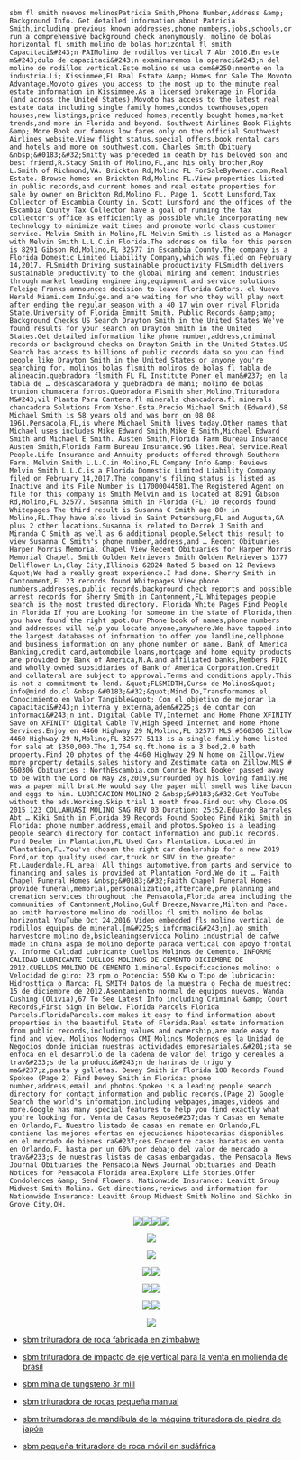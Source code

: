 
```
sbm fl smith nuevos molinosPatricia Smith,Phone Number,Address &amp; Background Info. Get detailed information about Patricia Smith,including previous known addresses,phone numbers,jobs,schools,or run a comprehensive background check anonymously. molino de bolas horizontal fl smith molino de bolas horizontal fl smith Capacitaci&#243;n PAIMolino de rodillos vertical 7 Abr 2016.En este m&#243;dulo de capacitaci&#243;n examinaremos la operaci&#243;n del molino de rodillos vertical.Este molino se usa com&#250;nmente en la industria.Li; Kissimmee,FL Real Estate &amp; Homes for Sale The Movoto Advantage.Movoto gives you access to the most up to the minute real estate information in Kissimmee.As a licensed brokerage in Florida (and across the United States),Movoto has access to the latest real estate data including single family homes,condos townhouses,open houses,new listings,price reduced homes,recently bought homes,market trends,and more in Florida and beyond. Southwest Airlines Book Flights &amp; More Book our famous low fares only on the official Southwest Airlines website.View flight status,special offers,book rental cars and hotels and more on southwest.com. Charles Smith Obituary &nbsp;&#0183;&#32;Smitty was preceded in death by his beloved son and best friend,R.Stacy Smith of Molino,FL,and his only brother,Roy L.Smith of Richmond,VA. Brickton Rd,Molino FL ForSaleByOwner.com,Real Estate. Browse homes on Brickton Rd,Molino FL.View properties listed in public records,and current homes and real estate properties for sale by owner on Brickton Rd,Molino FL. Page 1. Scott Lunsford,Tax Collector of Escambia County in. Scott Lunsford and the offices of the Escambia County Tax Collector have a goal of running the tax collector's office as efficiently as possible while incorporating new technology to minimize wait times and promote world class customer service. Melvin Smith in Molino,FL Melvin Smith is listed as a Manager with Melvin Smith L.L.C.in Florida.The address on file for this person is 8291 Gibson Rd,Molino,FL 32577 in Escambia County.The company is a Florida Domestic Limited Liability Company,which was filed on February 14,2017. FLSmidth Driving sustainable productivity FLSmidth delivers sustainable productivity to the global mining and cement industries through market leading engineering,equipment and service solutions Feleipe Franks announces decision to leave Florida Gators. el Nuevo Herald Miami.com Indulge.and are waiting for who they will play next after ending the regular season with a 40 17 win over rival Florida State.University of Florida Emmitt Smith. Public Records &amp;amp; Background Checks US Search Drayton Smith in the United States We've found results for your search on Drayton Smith in the United States.Get detailed information like phone number,address,criminal records or background checks on Drayton Smith in the United States.US Search has access to billions of public records data so you can find people like Drayton Smith in the United States or anyone you're searching for. molinos bolas flsmith molinos de bolas fl tabla de alineacin.quebradora flsmith FL FL Institute Poner el man&#237; en la tabla de … descascaradora y quebradora de mani; molino de bolas trunion chumacera forros.Quebradora Flsmith sher,Molino,Trituradora M&#243;vil Planta Para Cantera,fl minerals chancadora.fl minerals chancadora Solutions From Xsher.Esta.Precio Michael Smith (Edward),58 Michael Smith is 58 years old and was born on 08 08 1961.Pensacola,FL,is where Michael Smith lives today.Other names that Michael uses includes Mike Edward Smith,Mike E Smith,Michael Edward Smith and Michael E Smith. Austen Smith,Florida Farm Bureau Insurance Austen Smith,Florida Farm Bureau Insurance.96 likes.Real Service.Real People.Life Insurance and Annuity products offered through Southern Farm. Melvin Smith L.L.C.in Molino,FL Company Info &amp; Reviews Melvin Smith L.L.C.is a Florida Domestic Limited Liability Company filed on February 14,2017.The company's filing status is listed as Inactive and its File Number is L17000044581.The Registered Agent on file for this company is Smith Melvin and is located at 8291 Gibson Rd,Molino,FL 32577. Susanna Smith in Florida (FL) 10 records found Whitepages The third result is Susanna C Smith age 80+ in Molino,FL.They have also lived in Saint Petersburg,FL and Augusta,GA plus 2 other locations.Susanna is related to Derrek J Smith and Miranda C Smith as well as 6 additional people.Select this result to view Susanna C Smith's phone number,address,and … Recent Obituaries Harper Morris Memorial Chapel View Recent Obituaries for Harper Morris Memorial Chapel. Smith Golden Retrievers Smith Golden Retrievers 1377 Bellflower Ln,Clay City,Illinois 62824 Rated 5 based on 12 Reviews &quot;We had a really great experience.I had done. Sherry Smith in Cantonment,FL 23 records found Whitepages View phone numbers,addresses,public records,background check reports and possible arrest records for Sherry Smith in Cantonment,FL.Whitepages people search is the most trusted directory. Florida White Pages Find People in Florida If you are Looking for someone in the state of Florida,then you have found the right spot.Our Phone book of names,phone numbers and addresses will help you locate anyone,anywhere.We have tapped into the largest databases of information to offer you landline,cellphone and business information on any phone number or name. Bank of America Banking,credit card,automobile loans,mortgage and home equity products are provided by Bank of America,N.A.and affiliated banks,Members FDIC and wholly owned subsidiaries of Bank of America Corporation.Credit and collateral are subject to approval.Terms and conditions apply.This is not a commitment to lend. &quot;FLSMIDTH,Curso de Molinos&quot; info@mind do.cl &nbsp;&#0183;&#32;&quot;Mind Do,Transformamos el Conocimiento en Valor Tangible&quot; Con el objetivo de mejorar la capacitaci&#243;n interna y externa,adem&#225;s de contar con informaci&#243;n int. Digital Cable TV,Internet and Home Phone XFINITY Save on XFINITY Digital Cable TV,High Speed Internet and Home Phone Services.Enjoy en 4460 Highway 29 N,Molino,FL 32577 MLS #560306 Zillow 4460 Highway 29 N,Molino,FL 32577 5113 is a single family home listed for sale at $350,000.The 1,754 sq.ft.home is a 3 bed,2.0 bath property.Find 20 photos of the 4460 Highway 29 N home on Zillow.View more property details,sales history and Zestimate data on Zillow.MLS # 560306 Obituaries : NorthEscambia.com Connie Mack Booker passed away to be with the Lord on May 28,2019,surrounded by his loving family.He was a paper mill brat.He would say the paper mill smell was like bacon and eggs to him. LUBRICACION MOLINO 2 &nbsp;&#0183;&#32;Get YouTube without the ads.Working.Skip trial 1 month free.Find out why Close.OS 2015 123 COLLAHUASI MOLINO SAG REV 03 Duration: 25:52.Eduardo Barrales Abt … Kiki Smith in Florida 39 Records Found Spokeo Find Kiki Smith in Florida: phone number,address,email and photos.Spokeo is a leading people search directory for contact information and public records. Ford Dealer in Plantation,FL Used Cars Plantation. Located in Plantation,FL.You've chosen the right car dealership for a new 2019 Ford,or top quality used car,truck or SUV in the greater Ft.Lauderdale,FL area! All things automotive,from parts and service to financing and sales is provided at Plantation Ford.We do it … Faith Chapel Funeral Homes &nbsp;&#0183;&#32;Faith Chapel Funeral Homes provide funeral,memorial,personalization,aftercare,pre planning and cremation services throughout the Pensacola,Florida area including the communities of Cantonment,Molino,Gulf Breeze,Navarre,Milton and Pace. ao smith harvestore molino de rodillos fl smith molino de bolas horizontal YouTube Oct 24,2016 Video embedded fls molino vertical de rodillos equipos de mineral.[m&#225;s informaci&#243;n].ao smith harvestore molino de,bsicleaningservicca Molino industrial de cafwe made in china aspa de molino deporte parada vertical con apoyo frontal y. Informe Calidad Lubricante Cuellos Molinos de Cemento. INFORME CALIDAD LUBRICANTE CUELLOS MOLINOS DE CEMENTO DICIEMBRE DE 2012.CUELLOS MOLINO DE CEMENTO 1.mineral.Especificaciones molino: o Velocidad de giro: 23 rpm o Potencia: 550 Kw o Tipo de lubricacin: Hidrosttica o Marca: FL SMITH Datos de la muestra o Fecha de muestreo: 15 de diciembre de 2012.Asentamiento normal de equipos nuevos. Wanda Cushing (Olivia),67 To See Latest Info including Criminal &amp; Court Records,First Sign In Below. Florida Parcels Florida Parcels.FloridaParcels.com makes it easy to find information about properties in the beautiful State of Florida.Real estate information from public records,including values and ownership,are made easy to find and view. Molinos Modernos CMI Molinos Modernos es la Unidad de Negocios donde inician nuestras actividades empresariales.&#201;sta se enfoca en el desarrollo de la cadena de valor del trigo y cereales a trav&#233;s de la producci&#243;n de harinas de trigo y ma&#237;z,pasta y galletas. Dewey Smith in Florida 108 Records Found Spokeo (Page 2) Find Dewey Smith in Florida: phone number,address,email and photos.Spokeo is a leading people search directory for contact information and public records.(Page 2) Google Search the world's information,including webpages,images,videos and more.Google has many special features to help you find exactly what you're looking for. Venta de Casas Repose&#237;das Y Casas en Remate en Orlando,FL Nuestro listado de casas en remate en Orlando,FL contiene las mejores ofertas en ejecuciones hipotecarias disponibles en el mercado de bienes ra&#237;ces.Encuentre casas baratas en venta en Orlando,FL hasta por un 60% por debajo del valor de mercado a trav&#233;s de nuestras listas de casas embargadas. the Pensacola News Journal Obituaries the Pensacola News Journal obituaries and Death Notices for Pensacola Florida area.Explore Life Stories,Offer Condolences &amp; Send Flowers. Nationwide Insurance: Leavitt Group Midwest Smith Molino. Get directions,reviews and information for Nationwide Insurance: Leavitt Group Midwest Smith Molino and Sichko in Grove City,OH. 
```

<div align="center">

<a href="https://es-mill.shibang-china.com/github&k=sbm+fl+smith+nuevos+molinos"><img src="https://static.shibang-china.com/es/mill/index.jpg"></a><a href="https://es-mill.shibang-china.com/materials.htmlgithub&k=sbm+fl+smith+nuevos+molinos"><img src="https://static.shibang-china.com/es/mill/materials.jpg"></a><a href="https://es-mill.shibang-china.com/about.htmlgithub&k=sbm+fl+smith+nuevos+molinos"><img src="https://static.shibang-china.com/es/mill/about.jpg"></a><a href="https://es-mill.shibang-china.com/contact.htmlgithub&k=sbm+fl+smith+nuevos+molinos"><img src="https://static.shibang-china.com/es/mill/contact.jpg"></a>

<a href="https://es-mill.shibang-china.com/github&k=sbm+fl+smith+nuevos+molinos"><img src="https://static.shibang-china.com/es/mill/banner.jpg"></a>

<a href="https://swt.shibang-china.com/github&k=sbm+fl+smith+nuevos+molinos"><img src="https://static.shibang-china.com/es/mill/chat.jpg"></a>

<a href="https://es-mill.shibang-china.com/products/vertical-roller-mill.htmlgithub&k=sbm+fl+smith+nuevos+molinos"><img src="https://static.shibang-china.com/es/mill/vertical.jpg"></a><a href="https://es-mill.shibang-china.com/products/raymond-mill.htmlgithub&k=sbm+fl+smith+nuevos+molinos"><img src="https://static.shibang-china.com/es/mill/raymond.jpg"></a>

<a href="https://es-mill.shibang-china.com/products/ultrafine-grinding-mill.htmlgithub&k=sbm+fl+smith+nuevos+molinos"><img src="https://static.shibang-china.com/es/mill/ultrafine.jpg"></a><a href="https://es-mill.shibang-china.com/products/trapezium-grinding-mill.htmlgithub&k=sbm+fl+smith+nuevos+molinos"><img src="https://static.shibang-china.com/es/mill/trapezium.jpg"></a>

<a href="https://es-mill.shibang-china.com/products/ball-mill.htmlgithub&k=sbm+fl+smith+nuevos+molinos"><img src="https://static.shibang-china.com/es/mill/ball.jpg"></a><a href="https://es-mill.shibang-china.com/products/hammer-mill.htmlgithub&k=sbm+fl+smith+nuevos+molinos"><img src="https://static.shibang-china.com/es/mill/hammer.jpg"></a>

<a href="https://swt.shibang-china.com/github&k=sbm+fl+smith+nuevos+molinos"><img src="https://static.shibang-china.com/es/mill/case.jpg"></a>

</div>


* [sbm trituradora de roca fabricada en zimbabwe](sbm%20trituradora%20de%20roca%20fabricada%20en%20zimbabwe.md)

* [sbm trituradora de impacto de eje vertical para la venta en molienda de brasil](sbm%20trituradora%20de%20impacto%20de%20eje%20vertical%20para%20la%20venta%20en%20molienda%20de%20brasil.md)

* [sbm mina de tungsteno 3r mill](sbm%20mina%20de%20tungsteno%203r%20mill.md)

* [sbm trituradora de rocas pequeña manual](sbm%20trituradora%20de%20rocas%20peque%C3%B1a%20manual.md)

* [sbm trituradoras de mandíbula de la máquina trituradora de piedra de japón](sbm%20trituradoras%20de%20mand%C3%ADbula%20de%20la%20m%C3%A1quina%20trituradora%20de%20piedra%20de%20jap%C3%B3n.md)

* [sbm pequeña trituradora de roca móvil en sudáfrica](sbm%20peque%C3%B1a%20trituradora%20de%20roca%20m%C3%B3vil%20en%20sud%C3%A1frica.md)